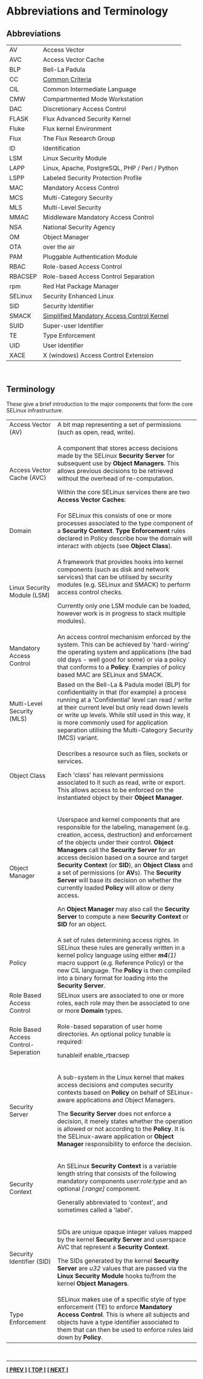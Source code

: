 # Abbreviations and Terminology

## Abbreviations

|         |                                                                                          |
| ------- | ---------------------------------------------------------------------------------------- |
| AV      | Access Vector                                                                            |
| AVC     | Access Vector Cache                                                                      |
| BLP     | Bell-La Padula                                                                           |
| CC      | [Common Criteria](http://www.commoncriteriaportal.org/)                                  |
| CIL     | Common Intermediate Language                                                             |
| CMW     | Compartmented Mode Workstation                                                           |
| DAC     | Discretionary Access Control                                                             |
| FLASK   | Flux Advanced Security Kernel                                                            |
| Fluke   | Flux kernel Environment                                                                  |
| Flux    | The Flux Research Group                                                                  |
| ID      | Identification                                                                           |
| LSM     | Linux Security Module                                                                    |
| LAPP    | Linux, Apache, PostgreSQL, PHP / Perl / Python                                           |
| LSPP    | Labeled Security Protection Profile                                                      |
| MAC     | Mandatory Access Control                                                                 |
| MCS     | Multi-Category Security                                                                  |
| MLS     | Multi-Level Security                                                                     |
| MMAC    | Middleware Mandatory Access Control                                                      |
| NSA     | National Security Agency                                                                 |
| OM      | Object Manager                                                                           |
| OTA     | over the air                                                                             |
| PAM     | Pluggable Authentication Module                                                          |
| RBAC    | Role-based Access Control                                                                |
| RBACSEP | Role-based Access Control Separation                                                     |
| rpm     | Red Hat Package Manager                                                                  |
| SELinux | Security Enhanced Linux                                                                  |
| SID     | Security Identifier                                                                      |
| SMACK   | [Simplified Mandatory Access Control Kernel](http://www.schaufler-ca.com/)               |
| SUID    | Super-user Identifier                                                                    |
| TE      | Type Enforcement                                                                         |
| UID     | User Identifier                                                                          |
| XACE    | X (windows) Access Control Extension                                                     |

<br>

## Terminology

These give a brief introduction to the major components that form the
core SELinux infrastructure.

<table>
<tbody>
<tr>
<td>Access Vector (AV)</td>
<td>A bit map representing a set of permissions (such as open, read, write).</td>
</tr>
<tr>
<td>Access Vector Cache (AVC)</td>
<td><p>A component that stores access decisions made by the SELinux <strong>Security Server</strong> for subsequent use by <strong>Object Managers</strong>. This allows previous decisions to be retrieved without the overhead of re-computation.</p>
<p>Within the core SELinux services there are two <strong>Access Vector Caches</strong>:</p></td>
</tr>
<tr>
<td>Domain</td>
<td>For SELinux this consists of one or more processes associated to the type component of a <strong>Security Context</strong>. <strong>Type Enforcement</strong> rules declared in Policy describe how the domain will interact with objects (see <strong>Object Class</strong>).</td>
</tr>
<tr>
<td>Linux Security Module (LSM)</td>
<td><p>A framework that provides hooks into kernel components (such as disk and network services) that can be utilised by security modules (e.g. SELinux and SMACK) to perform access control checks.</p>
<p>Currently only one LSM module can be loaded, however work is in progress to stack multiple modules).</p></td>
</tr>
<tr>
<td>Mandatory Access Control</td>
<td>An access control mechanisim enforced by the system. This can be achieved by 'hard-wiring' the operating system and applications (the bad old days - well good for some) or via a policy that conforms to a <strong>Policy</strong>. Examples of policy based MAC are SELinux and SMACK.</td>
</tr>
<tr>
<td>Multi-Level Security (MLS)</td>
<td>Based on the Bell-La &amp; Padula model (BLP) for confidentiality in that (for example) a process running at a 'Confidential' level can read / write at their current level but only read down levels or write up levels. While still used in this way, it is more commonly used for application separation utilising the Multi-Category Security (MCS) variant.</td>
</tr>
<tr>
<td>Object Class</td>
<td><p>Describes a resource such as files, sockets or services.</p>
<p>Each 'class' has relevant permissions associated to it such as read, write or export. This allows access to be enforced on the instantiated object by their <strong>Object Manager</strong>. </p></td>
</tr>
<tr>
<td>Object Manager</td>
<td><p>Userspace and kernel components that are responsible for the labeling, management (e.g. creation, access, destruction) and enforcement of the objects under their control. <strong>Object Managers</strong> call the <strong>Security Server</strong> for an access decision based on a source and target <strong>Security Context</strong> (or <strong>SID</strong>), an <strong>Object Class</strong> and a set of permissions (or <strong>AV</strong>s). The <strong>Security Server</strong> will base its decision on whether the currently loaded <strong>Policy</strong> will allow or deny access.</p>
<p>An <strong>Object Manager</strong> may also call the <strong>Security Server</strong> to compute a new <strong>Security Context</strong> or <strong>SID</strong> for an object.</p></td>
</tr>
<tr>
<td>Policy</td>
<td>A set of rules determining access rights. In SELinux these rules are generally written in a kernel policy language using either <em><strong>m4</strong>(1)</em> macro support (e.g. Reference Policy) or the new CIL language. The <strong>Policy</strong> is then compiled into a binary format for loading into the <strong>Security Server</strong>.</td>
</tr>
<tr>
<td>Role Based Access Control</td>
<td>SELinux users are associated to one or more roles, each role may then be associated to one or more <strong>Domain</strong> types.</td>
</tr>
<tr>
<td>Role Based Access Control-Seperation</td>
<td><p>Role-based separation of user home directories. An optional policy tunable is required:</p>
<p>tunableif enable_rbacsep</p></td>
</tr>
<tr>
<td>Security Server</td>
<td><p>A sub-system in the Linux kernel that makes access decisions and computes security contexts based on <strong>Policy</strong> on behalf of SELinux-aware applications and Object Managers.</p>
<p>The<strong> Security Server</strong> does not enforce a decision, it merely states whether the operation is allowed or not according to the <strong>Policy</strong>. It is the SELinux-aware application or <strong>Object Manager</strong> responsibility to enforce the decision.</p></td>
</tr>
<tr>
<td>Security Context</td>
<td><p>An SELinux <strong>Security Context</strong> is a variable length string that consists of the following mandatory components <em>user:role:type</em> and an optional <em>[:range]</em> component.</p>
<p>Generally abbreviated to 'context', and sometimes called a 'label'.</p></td>
</tr>
<tr>
<td>Security Identifier (SID)</td>
<td><p>SIDs are unique opaque integer values mapped by the kernel <strong>Security Server</strong> and userspace AVC that represent a <strong>Security Context</strong>.</p>
<p>The SIDs generated by the kernel <strong>Security Server</strong> are <em>u32</em> values that are passed via the <strong>Linux Security Module</strong> hooks to/from the kernel <strong>Object Managers</strong>.</p></td>
</tr>
<tr>
<td>Type Enforcement</td>
<td>SELinux makes use of a specific style of type enforcement (TE) to enforce <strong>Mandatory Access Control</strong>. This is where all subjects and objects have a type identifier associated to them that can then be used to enforce rules laid down by <strong>Policy</strong>.</td>
</tr>
</tbody>
</table>


<br>

<!-- %CUTHERE% -->

---
**[[ PREV ]](toc.md)** **[[ TOP ]](#)** **[[ NEXT ]](selinux_overview.md)**
